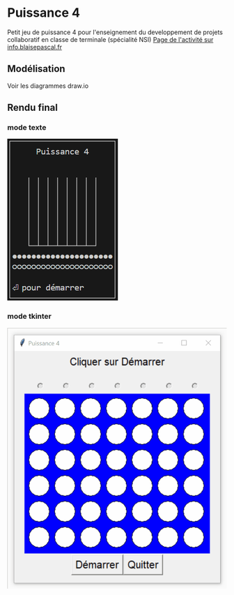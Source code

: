 # Puissance 4
Petit jeu de puissance 4 pour l'enseignement du developpement de projets collaboratif en classe de terminale (spécialité NSI)
[Page de l'activité sur info.blaisepascal.fr](https://info.blaisepascal.fr/prj-puissance-4/)

## Modélisation
Voir les diagrammes draw.io

## Rendu final
### mode texte
![Puissance 4 en mode texte](puissance4_txt.gif.gif)
### mode tkinter
![Puissance 4 en mode texte](puissance4_tk.gif.gif)
